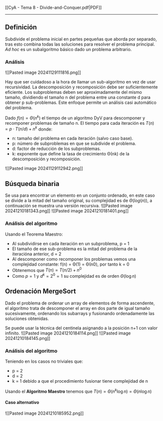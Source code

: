 [[CyA - Tema 8 - Divide-and-Conquer.pdf|PDF]]
___
## Definición
Subdivide el problema inicial en partes pequeñas que aborda por separado, tras esto combina todas las soluciones para resolver el problema principal.
*Ad hoc* es un subalgoritmo básico dado un problema arbitrario.
### Análisis
![[Pasted image 20241129111816.png]]

Hay que ser cuidadoso a la hora de llamar un sub-algoritmo en vez de usar recursividad.
La descomposición y recomposición debe ser suficientemente eficiente.
Los subproblemas deben ser aproximadamente del mismo tamaño, dividiendo el tamaño n del problema entre una constante d para obtener p sub-problemas.
Este enfoque permite un análisis casi automático del problema.

Dado $f(n) = Θ(n^k)$ el tiempo de un algoritmo DyV para descomponer y recomponer problemas de tamaño n.
El tiempo para cada iteración es $T(n) = p · T(n / d) + n^k$ donde:
+ n: tamaño del problema en cada iteración (salvo caso base).
+ p: número de subproblemas en que se subdivide el problema.
+ d: factor de reducción de los subproblemas.
+ k: exponente que define la tasa de crecimiento Θ(nk) de la descomposición y recomposición.

![[Pasted image 20241129112942.png]]
## Búsqueda binaria
Se usa para encontrar un elemento en un conjunto ordenado, en este caso se divide a la mitad del tamaño original, su complejidad es de $\Theta(log (n))$, a continuación se muestra una versión recursiva.
![[Pasted image 20241210181343.png]]
![[Pasted image 20241210181401.png]]

### Análisis del algoritmo
Usando el Teorema Maestro:
+ Al subdividirse en cada iteración en un subproblema, p = 1
+ El tamaño de ese sub-problema es la mitad del problema de la iteracióna anterior, d = 2
+ Al descomponer como recomponer los problemas vemos una complejidad constante: f(n) = Θ(1) = Θ(n0), por tanto k = 0
+ Obtenemos que $T(n) = T(n/2) + n^{0}$
+ Como $p = 1$ y $d^k = 2^0 = 1$ su complejidad es de orden $\Theta(\log n)$ 

## Ordenación MergeSort
Dado el problema de ordenar un array de elementos de forma ascendente, el algoritmo trata de descomponer el array en dos parte de igual tamaño sucesivamente, ordenando los subarrays y fusionando ordenadamente las soluciones obtenidas.

Se puede usar la técnica del centinela asignando a la posición n+1 con valor infinito.
![[Pasted image 20241210184114.png]]
![[Pasted image 20241210184145.png]]

### Análisis del algoritmo
Teniendo en los casos no triviales que:
+ p = 2
+ d = 2
+ k = 1 debido a que el procedimiento fusionar tiene complejidad de n

Usando el **Algoritmo Maestro** tenemos que $T(n) = \Theta(n^k\log n) = \Theta (n\log n)$

#### Caso alternativo
![[Pasted image 20241210185952.png]]
